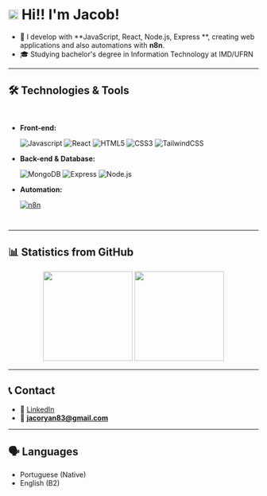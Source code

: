 # <img src="https://media.giphy.com/media/hvRJCLFzcasrR4ia7z/giphy.gif" width="20px"> Hi!! I'm Jacob!

-   🚀  I develop with **JavaScript, React, Node.js, Express **, creating web applications and also automations with **n8n**. 
-   🎓  Studying bachelor's degree in Information Technology at IMD/UFRN

---

## 🛠️ Technologies & Tools
<div style="display: flex; flex-wrap: wrap; gap: 10px;">

- **Front-end:**

  ![Javascript](https://custom-icon-badges.demolab.com/badge/-Javascript-FCC624?style=for-the-badge&logo=javascript&logoColor=black)
  ![React](https://custom-icon-badges.demolab.com/badge/-React-218AAB?style=for-the-badge&logo=react&logoColor=white)
  ![HTML5](https://custom-icon-badges.demolab.com/badge/-HTML5-E34F26?style=for-the-badge&logo=html5&logoColor=fff)
  ![CSS3](https://custom-icon-badges.demolab.com/badge/-CSS3-1572B6?style=for-the-badge&logo=css3&logoColor=fff)
  ![TailwindCSS](https://custom-icon-badges.demolab.com/badge/-TailwindCSS-38B2AC?style=for-the-badge&logo=tailwindcss&logoColor=fff)



- **Back-end & Database:**
  
  ![MongoDB](https://custom-icon-badges.demolab.com/badge/-MongoDB-47A248?style=for-the-badge&logo=mongodb&logoColor=white)
  ![Express](https://custom-icon-badges.demolab.com/badge/-Express-000000?style=for-the-badge&logo=express&logoColor=white)
  ![Node.js](https://custom-icon-badges.demolab.com/badge/-Node.js-339933?style=for-the-badge&logo=node.js&logoColor=white)

- **Automation:**

  [![n8n](https://custom-icon-badges.demolab.com/badge/-n8n-606060?style=for-the-badge&logo=n8n&logoColor=DC143C)](https://www.n8n.io/)
  
</div>

---

## 📊 Statistics from GitHub
<div align="center">
  <img height="180em" src="https://github-readme-stats.vercel.app/api?username=jacoryan-dev&show_icons=true&theme=tokyonight&count_private=true"/>
  <img height="180em" src="https://github-readme-stats.vercel.app/api/top-langs/?username=jacoryan-dev&layout=compact&theme=tokyonight"/>
</div>

---

## 📞 Contact  
- 💼 [LinkedIn](https://www.linkedin.com/in/jac%C3%B3-ryan-a6a19a315/)
- 📧 **jacoryan83@gmail.com**

---

## 🗣️ Languages
- Portuguese (Native)
- English (B2)
